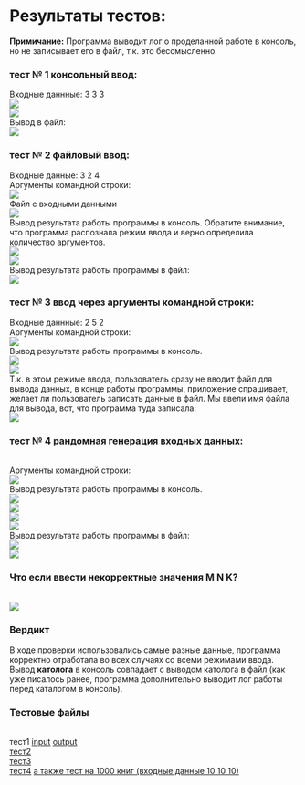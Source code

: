 # Результаты тестов:
**Примичание:** Программа выводит лог о проделанной работе в консоль, но не записывает его в файл, т.к. это бессмысленно. 
### тест № 1 консольный ввод:
Входные даннные: 3 3 3
<br>![](photos/tests1.png)
<br>![](photos/tests2.png)
<br>Вывод в файл:
<br>![](photos/tests3.png)
### тест № 2 файловый ввод:
Входные данные: 3 2 4
<br> Аргументы командной строки:
<br>![](photos/file1.png)
<br> Файл с входными данными
<br>![](photos/file4.png)
<br> Вывод результата работы программы в консоль. Обратите внимание, что программа распознала режим ввода и верно определила количество аргументов.
<br>![](photos/file2.png)
<br>![](photos/file3.png)
<br> Вывод результата работы программы в файл:
<br>![](photos/file5.png)
### тест № 3 ввод через аргументы командной строки:
Входные даннные: 2 5 2
<br> Аргументы командной строки:
<br>![](photos/cmd1.png)
<br> Вывод результата работы программы в консоль.
<br>![](photos/cmd2.png)
<br>![](photos/cmd3.png)
<br> Т.к. в этом режиме ввода, пользователь сразу не вводит файл для вывода данных, в конце работы программы, приложение спрашивает, желает ли пользователь записать данные в файл. Мы ввели имя файла для вывода, вот, что программа туда записала:
<br>![](photos/cmd4.png)
### тест № 4 рандомная генерация входных данных:
<br> Аргументы командной строки:
<br>![](photos/rnd1.png)
<br> Вывод результата работы программы в консоль.
<br>![](photos/rnd2.png)
<br>![](photos/rnd3.png)
<br>![](photos/rnd4.png)
<br>![](photos/rnd5.png)
<br> Вывод результата работы программы в файл:
<br>![](photos/rnd6.png)
<br>![](photos/rnd7.png)
### Что если ввести некорректные значения M N K?
<br>![](photos/wd.png)
### Вердикт
В ходе проверки использовались самые разные данные, программа корректно отработала во всех случаях со всеми режимами ввода. Вывод **католога** в консоль совпадает с выводом католога в файл (как уже писалось ранее, программа дополнительно выводит лог работы перед каталогом в консоль).
### Тестовые файлы
<br>тест1 [input](https://github.com/mperestoronin/Computer-Architecture-HW4/blob/main/testfiles/test1input.txt) [output](https://github.com/mperestoronin/Computer-Architecture-HW4/blob/main/testfiles/test1output.txt)
<br>[тест2](https://github.com/mperestoronin/Computer-Architecture-HW4/blob/main/testfiles/test2output.txt)
<br>[тест3](https://github.com/mperestoronin/Computer-Architecture-HW4/blob/main/testfiles/test3output.txt)
<br>[тест4](https://github.com/mperestoronin/Computer-Architecture-HW4/blob/main/testfiles/test4output.txt)
[а также тест на 1000 книг (входные данные 10 10 10)](https://github.com/mperestoronin/Computer-Architecture-HW4/blob/main/testfiles/output.txt)
